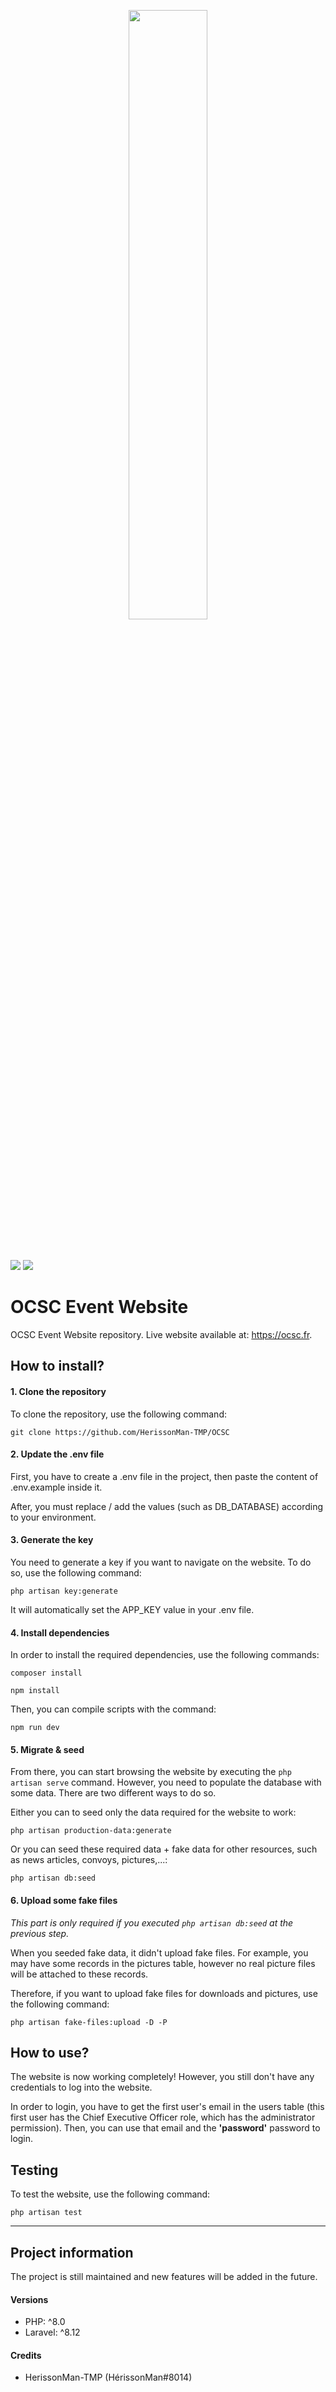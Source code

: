<p align="center" style="margin-bottom: 50px;">
    <img width="50%" src="https://static.wixstatic.com/media/a27d24_744f4c5834dd4925bdf15e0e5dc99054~mv2.png">
</p>

![](https://img.shields.io/website?down_color=red&down_message=offline&style=flat-square&up_color=brightgreen&up_message=online&url=https%3A%2F%2Focsc.fr)
![](https://img.shields.io/maintenance/yes/2021?style=flat-square)
# OCSC Event Website

OCSC Event Website repository. Live website available at: https://ocsc.fr.

## How to install?

#### 1. Clone the repository
To clone the repository, use the following command:

`git clone https://github.com/HerissonMan-TMP/OCSC`

#### 2. Update the .env file
First, you have to create a .env file in the project, then paste the content of .env.example inside it.

After, you must replace / add the values (such as DB_DATABASE) according to your environment.

#### 3. Generate the key
You need to generate a key if you want to navigate on the website. To do so, use the following command:

`php artisan key:generate`

It will automatically set the APP_KEY value in your .env file.

#### 4. Install dependencies
In order to install the required dependencies, use the following commands:

`composer install`

`npm install`

Then, you can compile scripts with the command:

`npm run dev`

#### 5. Migrate & seed
From there, you can start browsing the website by executing the `php artisan serve` command.
However, you need to populate the database with some data. There are two different ways to do so.

Either you can to seed only the data required for the website to work:

`php artisan production-data:generate`

Or you can seed these required data + fake data for other resources, such as news articles, convoys, pictures,...:

`php artisan db:seed`

#### 6. Upload some fake files
*This part is only required if you executed `php artisan db:seed` at the previous step.*

When you seeded fake data, it didn't upload fake files. For example, you may have some records in the pictures table, however no real picture files will be attached to these records.

Therefore, if you want to upload fake files for downloads and pictures, use the following command:

`php artisan fake-files:upload -D -P`

## How to use?
The website is now working completely! However, you still don't have any credentials to log into the website.

In order to login, you have to get the first user's email in the users table (this first user has the Chief Executive Officer role, which has the administrator permission).
Then, you can use that email and the **'password'** password to login.

## Testing
To test the website, use the following command:

`php artisan test`

---

## Project information

The project is still maintained and new features will be added in the future.

#### Versions
- PHP: ^8.0  
- Laravel: ^8.12

#### Credits
- HerissonMan-TMP (HérissonMan#8014)
